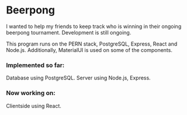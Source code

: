 # Beerpong
I wanted to help my friends to keep track who is winning in their ongoing beerpong tournament. Development is still ongoing.

This program runs on the PERN stack, PostgreSQL, Express, React and Node.js. Additionally, MaterialUI is used on some of the components.

### Implemented so far:
Database using PostgreSQL.
Server using Node.js, Express.

### Now working on:
Clientside using React.
